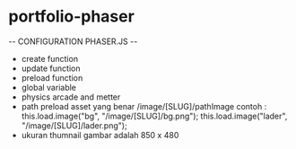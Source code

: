 # portfolio-phaser
-- CONFIGURATION PHASER.JS --
* create function
* update function
* preload function
* global variable
* physics arcade and metter
* path preload asset yang benar /image/[SLUG]/pathImage
contoh : 
this.load.image("bg", "/image/[SLUG]/bg.png");
this.load.image("lader", "/image/[SLUG]/lader.png");
* ukuran thumnail gambar adalah 850 x 480
